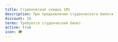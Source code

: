 ```yaml
---
title: Студенческая скидка 10%
description: При предъявлении студенческого билета
discount: 10
terms: Требуется студенческий билет
active: true
icon: 🎓
---
```

